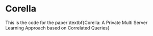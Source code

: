 # Corella
This is the code for the paper \textbf{Corella: A Private Multi Server Learning Approach based on Correlated Queries}
